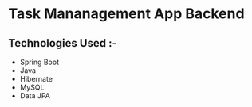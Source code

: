 # Task Mananagement App Backend 

## Technologies Used :- 
- Spring Boot
- Java
- Hibernate
- MySQL
- Data JPA
